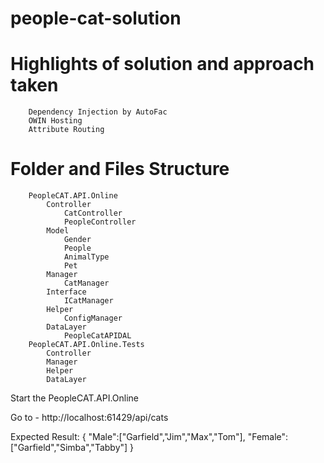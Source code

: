 # people-cat-solution

# Highlights of solution and approach taken
		Dependency Injection by AutoFac
		OWIN Hosting
		Attribute Routing
# Folder and Files Structure
		PeopleCAT.API.Online
			Controller
				CatController
				PeopleController
			Model
			    Gender
				People
				AnimalType
				Pet
			Manager
				CatManager
			Interface
				ICatManager
			Helper
				ConfigManager
			DataLayer
				PeopleCatAPIDAL
		PeopleCAT.API.Online.Tests
			Controller
			Manager
			Helper
			DataLayer


Start the PeopleCAT.API.Online 

Go to - http://localhost:61429/api/cats

Expected Result:
{
	"Male":["Garfield","Jim","Max","Tom"],
	"Female":["Garfield","Simba","Tabby"]
}